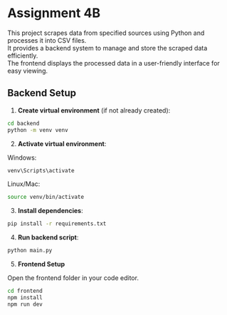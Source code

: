 # Assignment 4B

This project scrapes data from specified sources using Python and processes it into CSV files.  
It provides a backend system to manage and store the scraped data efficiently.  
The frontend displays the processed data in a user-friendly interface for easy viewing.


## Backend Setup

1. **Create virtual environment** (if not already created):

```bash
cd backend
python -m venv venv
```
2. **Activate virtual environment**:

Windows:
```bash
venv\Scripts\activate
```

Linux/Mac:
```bash
source venv/bin/activate
```

3. **Install dependencies**:
```bash
pip install -r requirements.txt
```

4. **Run backend script**:
```bash
python main.py
```
5. **Frontend Setup**

Open the frontend folder in your code editor.
```bash
cd frontend
npm install
npm run dev
```